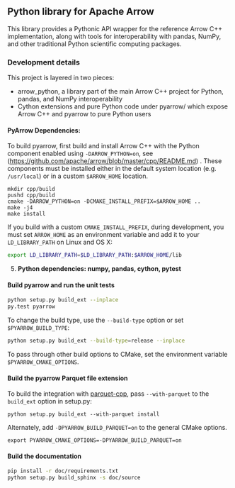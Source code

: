 <!---
  Licensed under the Apache License, Version 2.0 (the "License");
  you may not use this file except in compliance with the License.
  You may obtain a copy of the License at

   http://www.apache.org/licenses/LICENSE-2.0

  Unless required by applicable law or agreed to in writing, software
  distributed under the License is distributed on an "AS IS" BASIS,
  WITHOUT WARRANTIES OR CONDITIONS OF ANY KIND, either express or implied.
  See the License for the specific language governing permissions and
  limitations under the License. See accompanying LICENSE file.
-->

## Python library for Apache Arrow

This library provides a Pythonic API wrapper for the reference Arrow C++
implementation, along with tools for interoperability with pandas, NumPy, and
other traditional Python scientific computing packages.

### Development details

This project is layered in two pieces:

* arrow_python, a library part of the main Arrow C++ project for Python,
  pandas, and NumPy interoperability
* Cython extensions and pure Python code under pyarrow/ which expose Arrow C++
  and pyarrow to pure Python users

#### PyArrow Dependencies:

To build pyarrow, first build and install Arrow C++ with the Python component
enabled using `-DARROW_PYTHON=on`, see
(https://github.com/apache/arrow/blob/master/cpp/README.md) . These components
must be installed either in the default system location (e.g. `/usr/local`) or
in a custom `$ARROW_HOME` location.

```shell
mkdir cpp/build
pushd cpp/build
cmake -DARROW_PYTHON=on -DCMAKE_INSTALL_PREFIX=$ARROW_HOME ..
make -j4
make install
```

If you build with a custom `CMAKE_INSTALL_PREFIX`, during development, you must
set `ARROW_HOME` as an environment variable and add it to your
`LD_LIBRARY_PATH` on Linux and OS X:

```bash
export LD_LIBRARY_PATH=$LD_LIBRARY_PATH:$ARROW_HOME/lib
```

5. **Python dependencies: numpy, pandas, cython, pytest**

#### Build pyarrow and run the unit tests

```bash
python setup.py build_ext --inplace
py.test pyarrow
```

To change the build type, use the `--build-type` option or set
`$PYARROW_BUILD_TYPE`:

```bash
python setup.py build_ext --build-type=release --inplace
```

To pass through other build options to CMake, set the environment variable
`$PYARROW_CMAKE_OPTIONS`.

#### Build the pyarrow Parquet file extension

To build the integration with [parquet-cpp][1], pass `--with-parquet` to
the `build_ext` option in setup.py:

```
python setup.py build_ext --with-parquet install
```

Alternately, add `-DPYARROW_BUILD_PARQUET=on` to the general CMake options.

```
export PYARROW_CMAKE_OPTIONS=-DPYARROW_BUILD_PARQUET=on
```

#### Build the documentation

```bash
pip install -r doc/requirements.txt
python setup.py build_sphinx -s doc/source
```

[1]: https://github.com/apache/parquet-cpp
